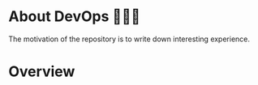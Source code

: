 # About DevOps 🕵🏻‍♂️
The motivation of the repository is to write down interesting experience.

# Overview


